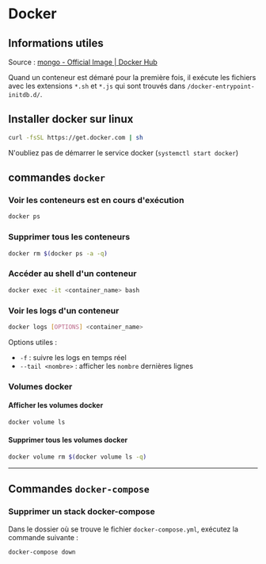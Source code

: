 # Docker

## Informations utiles

Source : [mongo - Official Image | Docker Hub](https://hub.docker.com/_/mongo)

Quand un conteneur est démaré pour la première fois, il exécute les fichiers avec les extensions `*.sh` et `*.js` qui sont trouvés dans `/docker-entrypoint-initdb.d/`.

## Installer docker sur linux

```bash
curl -fsSL https://get.docker.com | sh
```

N'oubliez pas de démarrer le service docker (`systemctl start docker`)

## commandes `docker`

### Voir les conteneurs est en cours d'exécution

```bash
docker ps
```

### Supprimer tous les conteneurs

```bash
docker rm $(docker ps -a -q)
```

### Accéder au shell d'un conteneur

```bash
docker exec -it <container_name> bash
```

### Voir les logs d'un conteneur

```bash
docker logs [OPTIONS] <container_name>
```

Options utiles :

- `-f` : suivre les logs en temps réel
- `--tail <nombre>` : afficher les `nombre` dernières lignes

### Volumes docker

#### Afficher les volumes docker

```bash
docker volume ls
```

#### Supprimer tous les volumes docker

```bash
docker volume rm $(docker volume ls -q)
```

---

## Commandes `docker-compose`

### Supprimer un stack docker-compose

Dans le dossier où se trouve le fichier `docker-compose.yml`, exécutez la commande suivante :

```bash
docker-compose down
```
